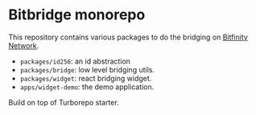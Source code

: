 # Bitbridge monorepo

This repository contains various packages to do the bridging on [Bitfinity Network](https://bitfinity.network/).

- `packages/id256`: an id abstraction
- `packages/bridge`: low level bridging utils.
- `packages/widget`: react bridging widget.
- `apps/widget-demo`: the demo application.

Build on top of Turborepo starter.
